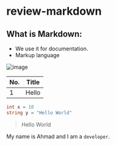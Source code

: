 # review-markdown

## What is Markdown:
* We use it for documentation.
* Markup language

![image](https://images.immediate.co.uk/production/volatile/sites/4/2020/10/GettyImages-1194409229-crop-4477e44.jpg?quality=90&resize=940%2C400)


|No.|Title|
|---|---|
|1|Hello|

```csharp
int x = 10
string y = "Hello World"
```
> Hello World

My name is Ahmad and I am a `developer`.